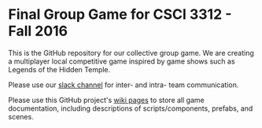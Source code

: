 # Final Group Game for CSCI 3312 - Fall 2016

This is the GitHub repository for our collective group game. We are creating a multiplayer local competitive game inspired by game shows such as Legends of the Hidden Temple.

Please use our [slack channel](https://tugamedevfall2016.slack.com) for inter- and intra- team communication.

Please use this GitHub project's [wiki pages](https://github.com/TrinityUniversityGameDesign/final-group-game-csci-3312-fall-2016/wiki/Game-Dev-Wiki) to store all game documentation, including descriptions of scripts/components, prefabs, and scenes.
